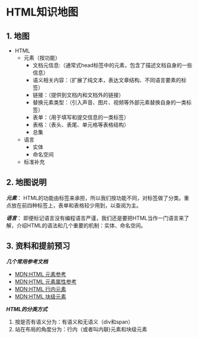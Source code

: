 # HTML知识地图

## 1. 地图
- HTML
  - 元素（按功能）
      - 文档元信息:（通常式head标签中的元素，包含了描述文档自身的一些信息）
      - 语义相关内容：（扩展了纯文本，表达文章结构、不同语言要素的标签）
      - 链接：（提供到文档内和文档外的链接）
      - 替换元素类型：（引入声音、图片、视频等外部元素替换自身的一类标签）
      - 表单：（用于填写和提交信息的一类标签）
      - 表格：（表头、表尾、单元格等表格结构）
      - 总集
  - 语言
     - 实体
     - 命名空间
  - 标准补充

## 2. 地图说明

***元素***：
HTML的功能由标签来承担，所以我们按功能不同，对标签做了分类。重点放在前四种标签上，表单和表格较少用到，以查阅为主。  

***语言***：
即便标记语言没有编程语言严谨，我们还是要把HTML当作一门语言来了解，介绍HTML的语法和几个重要的机制：实体、命名空间。    

## 3. 资料和提前预习

***几个常用参考文档***
- [MDN:HTML 元素参考](https://developer.mozilla.org/zh-CN/docs/Web/HTML/Element)
- [MDN:HTML 元素属性参考](https://developer.mozilla.org/zh-CN/docs/Web/HTML/Attributes)
- [MDN:HTML 行内元素](https://developer.mozilla.org/zh-CN/docs/Web/HTML/Inline_elements)
- [MDN:HTML 块级元素](https://developer.mozilla.org/zh-CN/docs/Web/HTML/Block-level_elements)
  
***HTML的分类方式***
1. 按是否有语义分为：有语义和无语义（div和span）
2. 站在布局的角度分为：行内（或者叫内联)元素和块级元素

